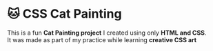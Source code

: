 # 🐱 CSS Cat Painting

This is a fun **Cat Painting project** I created using only **HTML and CSS**.  
It was made as part of my practice while learning **creative CSS art**
